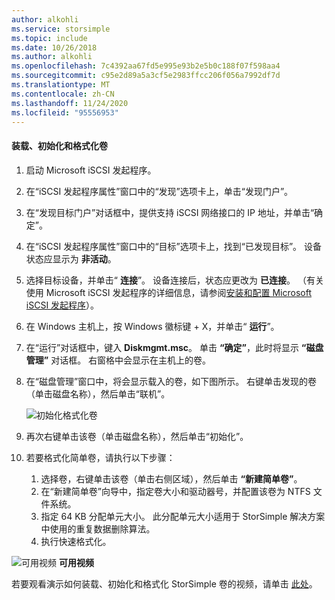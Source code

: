 ```yaml
---
author: alkohli
ms.service: storsimple
ms.topic: include
ms.date: 10/26/2018
ms.author: alkohli
ms.openlocfilehash: 7c4392aa67fd5e995e93b2e5b0c188f07f598aa4
ms.sourcegitcommit: c95e2d89a5a3cf5e2983ffcc206f056a7992df7d
ms.translationtype: MT
ms.contentlocale: zh-CN
ms.lasthandoff: 11/24/2020
ms.locfileid: "95556953"
---
```

#### <a name="to-mount-initialize-and-format-a-volume"></a>装载、初始化和格式化卷
1. 启动 Microsoft iSCSI 发起程序。
2. 在“iSCSI 发起程序属性”窗口中的“发现”选项卡上，单击“发现门户”。
3. 在“发现目标门户”对话框中，提供支持 iSCSI 网络接口的 IP 地址，并单击“确定”。 
4. 在“iSCSI 发起程序属性”窗口中的“目标”选项卡上，找到“已发现目标”。 设备状态应显示为 **非活动**。
5. 选择目标设备，并单击“ **连接**”。 设备连接后，状态应更改为 **已连接**。 （有关使用 Microsoft iSCSI 发起程序的详细信息，请参阅[安装和配置 Microsoft iSCSI 发起程序][1]）。
6. 在 Windows 主机上，按 Windows 徽标键 + X，并单击“ **运行**”。 
7. 在“运行”对话框中，键入 **Diskmgmt.msc**。 单击 **“确定”**，此时将显示 **“磁盘管理”** 对话框。 右窗格中会显示在主机上的卷。
8. 在“磁盘管理”窗口中，将会显示载入的卷，如下图所示。 右键单击发现的卷（单击磁盘名称），然后单击“联机”。
   
     ![初始化格式化卷](./media/storsimple-mount-initialize-format-volume/HCS_InitializeFormatVolume-include.png) 
9. 再次右键单击该卷（单击磁盘名称），然后单击“初始化”。
10. 若要格式化简单卷，请执行以下步骤：
    
    1. 选择卷，右键单击该卷（单击右侧区域），然后单击 **“新建简单卷”**。
    2. 在“新建简单卷”向导中，指定卷大小和驱动器号，并配置该卷为 NTFS 文件系统。
    3. 指定 64 KB 分配单元大小。 此分配单元大小适用于 StorSimple 解决方案中使用的重复数据删除算法。
    4. 执行快速格式化。

![可用视频](./media/storsimple-mount-initialize-format-volume/Video_icon.png) **可用视频**

若要观看演示如何装载、初始化和格式化 StorSimple 卷的视频，请单击 [此处](https://azure.microsoft.com/documentation/videos/mount-initialize-and-format-a-storsimple-volume/)。

<!--Link references-->
[1]: /previous-versions/windows/it-pro/windows-server-2008-R2-and-2008/ee338480(v=ws.10)